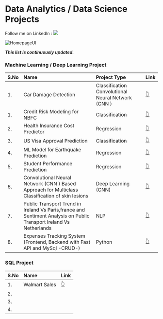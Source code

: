 # Data Analytics /  Data Science Projects

Follow me on LinkedIn : [![](https://img.shields.io/badge/LinkedIn-0077B5?style=for-the-badge&logo=linkedin&logoColor=white)](https://www.linkedin.com/in/aadarsh-kushwaha-54a281194/)


![HomepageUI](./images/data_analytics.png)

***This list is continuously updated.***

### Machine Learning / Deep Learning Project

| S.No | Name                                   |Project Type|  Link |
| :----| :--------------------------------------| :----------|  :----|
| 1.   | Car Damage Detection | Classification Convolutional Neural Network (CNN ) | [👆](https://github.com/Aadarsh4u-code/car-damage-detection-cnn) |
| 1.   | Credit Risk Modeling for NBFC | Classification                | [👆](https://github.com/Aadarsh4u-code/Credit-Risk-Model-For-NBFC) |
| 2.   | Health Insurance Cost Predictor | Regression         | [👆](https://github.com/Aadarsh4u-code/Health-Insurance-Cost-Predictor) |
| 3.   | US Visa Approval Prediction | Classification         | [👆](https://github.com/Aadarsh4u-code/US-Visa-Approval-Prediction) |
| 4.   | ML Model for Earthquake Prediction | Regression      | [👆](https://github.com/Aadarsh4u-code/ML-Model-for-Earthquake-Prediction) |
| 5.   | Student Performance Prediction | Regression          | [👆](https://github.com/Aadarsh4u-code/mlproject?tab=readme-ov-file) |
| 6.   | Convolutional Neural Network (CNN ) Based Approach for Multiclass Classification of skin lesions | Deep Learning (CNN) |  [👆](https://github.com/Aadarsh4u-code/CNN-Approach-for-Multiclass-Classification-of-skin-lesions/tree/main)|
| 7.   | Public Transport Trend in Ireland Vs Paris,france and Sentiment Analysis on Public Transport Ireland Vs Netherlands | NLP | [👆](https://github.com/Aadarsh4u-code/Public-transport-trend)   |
| 8.   | Expenses Tracking System (Frontend, Backend with Fast API and MySql -CRUD-)                                     |Python    | [👆](https://github.com/Aadarsh4u-code/Expense-Tracking-Sysytem)  


### SQL Project

| S.No                    | Name                                    | Link |
| :---------------------- | :-------------------------------------- | :----|
| 1.                      | Walmart Sales                           | [👆](https://github.com/Aadarsh4u-code/SQL_Walmart_Sales) |
| 2.                      |                                         |    |
| 3.                      |                                         |    |
| 4.                      |                                         |    |
